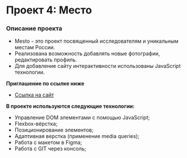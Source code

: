 # Проект 4: Место

### Описание проекта

* Mesto - это проект посвященный исследователям и уникальным местам России.
* Реализована возможность добавлять новые фотографии, редактировать профиль.
* Для добавление сайту интерактивности использованы JavaScript технологии.

**Приглашение по ссылке ниже**
* [Ссылка на сайт](https://alex-bon-9.github.io/mesto/index.html)

**В проекте используются следующие технологии:**

* Управление DOM элементами с помощью JavaScript;
* Flexbox-вёрстка;
* Позиционирование элементов;
* Адаптивная верстка (применение media queries);
* Работа с макетом в Figma;
* Работа с GIT через консоль;
